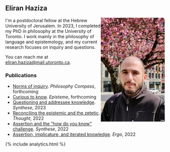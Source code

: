 ## Eliran Haziza

<img align="right" src="assets/webpic.png" width=250 alt="Photo" style="max-width: 40%;">

I'm a postdoctoral fellow at the Hebrew University of Jerusalem. In 2023, I completed my PhD in philosophy at the University of Toronto. I work mainly in the philosophy of language and epistemology, and my current research focuses on inquiry and questions.

You can reach me at <eliran.haziza@mail.utoronto.ca>.

### Publications

* [Norms of inquiry](https://philpapers.org/archive/HAZNOI.pdf). _Philosophy Compass_, forthcoming
* [Curious to know](https://philpapers.org/archive/HAZCTK.pdf). _Episteme_, forthcoming
* [Questioning and addressee knowledge](https://philpapers.org/archive/HAZQAA.pdf). _Synthese_, 2023
* [Reconciling the epistemic and the zetetic](https://philpapers.org/archive/HAZRTE.pdf). _Thought_, 2022
* [Assertion and the "how do you know" challenge](https://philpapers.org/archive/HAZAAT.pdf). _Synthese_, 2022
* [Assertion, implicature, and iterated knowledge](https://philpapers.org/archive/HAZAIA.pdf). _Ergo_, 2022

{% include analytics.html %}
